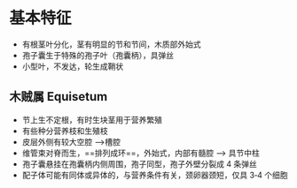 # 基本特征
- 有根茎叶分化，茎有明显的节和节间，木质部外始式
- 孢子囊生于特殊的孢子叶（孢囊柄），具弹丝
- 小型叶，不发达，轮生成鞘状
## 木贼属 Equisetum
- 节上生不定根，有时生块茎用于营养繁殖
- 有些种分营养枝和生殖枝
- 皮层外侧有较大空腔 -->槽腔
- 维管束对脊而生，==排列成环==，外始式，内部有髓腔 --> 具节中柱
- 孢子囊悬挂在孢囊柄内侧周围，孢子同型，孢子外壁分裂成 4 条弹丝
- 配子体可能有同体或异体的，与营养条件有关，颈卵器颈短，仅具 3‑4 个细胞
